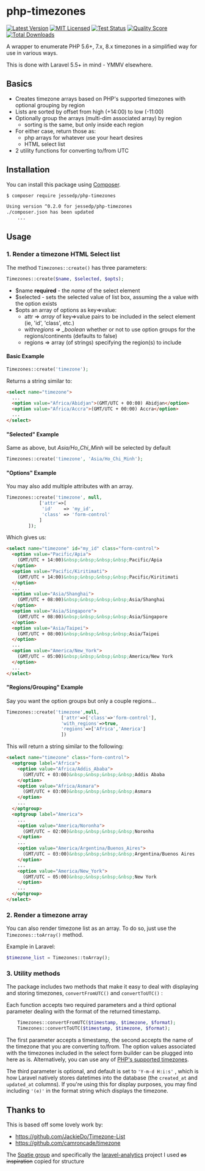 # php-timezones

[![Latest Version](https://img.shields.io/github/release/jessedp/php-timezones.svg?style=flat-square)](https://github.com/jessedp/php-timezones/releases)
[![MIT Licensed](https://img.shields.io/badge/license-MIT-brightgreen.svg?style=flat-square)](LICENSE.md)
[![Test Status](https://img.shields.io/github/actions/workflow/status/jessedp/php-timezones/run-test.yml?label=tests&style=flat-square)](https://github.com/jessedp/php-timezones/actions?query=workflow%3Arun-tests)
[![Quality Score](https://img.shields.io/scrutinizer/g/jessedp/php-timezones.svg?style=flat-square)](https://scrutinizer-ci.com/g/jessedp/php-timezones)
[![Total Downloads](https://img.shields.io/packagist/dt/jessedp/php-timezones.svg?style=flat-square)](https://packagist.org/packages/jessedp/php-timezones)

A wrapper to enumerate PHP 5.6+, 7.x, 8.x timezones in a simplified way for use in various ways.

This is done with Laravel 5.5+ in mind - YMMV elsewhere.

## Basics

- Creates timezone arrays based on PHP's supported timezones with optional grouping by region
- Lists are sorted by offset from high (+14:00) to low (-11:00)
- Optionally group the arrays (multi-dim associated array) by region
  - sorting is the same, but only inside each region
- For either case, return those as:
  - php arrays for whatever use your heart desires
  - HTML select list
- 2 utility functions for converting to/from UTC

## Installation

You can install this package using [Composer](https://getcomposer.org).

```bash
$ composer require jessedp/php-timezones

Using version ^0.2.0 for jessedp/php-timezones
./composer.json has been updated
    ...

```

## Usage

### 1. Render a timezone HTML Select list

The method `Timezones::create()` has three parameters:

```php
Timezones::create($name, $selected, $opts);
```

- $name **required** - the _name_ of the select element
- $selected - sets the selected value of list box, assuming the a value with the option exists
- $opts an array of options as key=>value:
  - attr => _array_ of key=>value pairs to be included in the select element (ie, 'id', 'class', etc.)
  - with*regions => \_boolean* whether or not to use option groups for the regions/continents (defaults to false)
  - regions => array (of strings) specifying the region(s) to include

#### Basic Example

```php
Timezones::create('timezone');
```

Returns a string similar to:

```html
<select name="timezone">
  ...
  <option value="Africa/Abidjan">(GMT/UTC + 00:00) Abidjan</option>
  <option value="Africa/Accra">(GMT/UTC + 00:00) Accra</option>
  ...
</select>
```

#### "Selected" Example

Same as above, but _Asia/Ho_Chi_Minh_ will be selected by default

```php
Timezones::create('timezone', 'Asia/Ho_Chi_Minh');
```

#### "Options" Example

You may also add multiple attributes with an array.

```php
Timezones::create('timezone', null,
            ['attr'=>[
             'id'    => 'my_id',
             'class' => 'form-control'
            ]
        ]);
```

Which gives us:

```html
<select name="timezone" id="my_id" class="form-control">
  <option value="Pacific/Apia">
    (GMT/UTC + 14:00)&nbsp;&nbsp;&nbsp;&nbsp;Pacific/Apia
  </option>
  <option value="Pacific/Kiritimati">
    (GMT/UTC + 14:00)&nbsp;&nbsp;&nbsp;&nbsp;Pacific/Kiritimati
  </option>
  ...
  <option value="Asia/Shanghai">
    (GMT/UTC + 08:00)&nbsp;&nbsp;&nbsp;&nbsp;Asia/Shanghai
  </option>
  <option value="Asia/Singapore">
    (GMT/UTC + 08:00)&nbsp;&nbsp;&nbsp;&nbsp;Asia/Singapore
  </option>
  <option value="Asia/Taipei">
    (GMT/UTC + 08:00)&nbsp;&nbsp;&nbsp;&nbsp;Asia/Taipei
  </option>
  ...
  <option value="America/New_York">
    (GMT/UTC − 05:00)&nbsp;&nbsp;&nbsp;&nbsp;America/New York
  </option>
  ...
</select>
```

#### "Regions/Grouping" Example

Say you want the option groups but only a couple regions...

```php
Timezones::create('timezone',null,
                    ['attr'=>['class'=>'form-control'],
                    'with_regions'=>true,
                    'regions'=>['Africa','America']
                    ])
```

This will return a string similar to the following:

```html
<select name="timezone" class="form-control">
  <optgroup label="Africa">
    <option value="Africa/Addis_Ababa">
      (GMT/UTC + 03:00)&nbsp;&nbsp;&nbsp;&nbsp;Addis Ababa
    </option>
    <option value="Africa/Asmara">
      (GMT/UTC + 03:00)&nbsp;&nbsp;&nbsp;&nbsp;Asmara
    </option>
    ...
  </optgroup>
  <optgroup label="America">
    ...
    <option value="America/Noronha">
      (GMT/UTC − 02:00)&nbsp;&nbsp;&nbsp;&nbsp;Noronha
    </option>
    ...
    <option value="America/Argentina/Buenos_Aires">
      (GMT/UTC − 03:00)&nbsp;&nbsp;&nbsp;&nbsp;Argentina/Buenos Aires
    </option>
    ...
    <option value="America/New_York">
      (GMT/UTC − 05:00)&nbsp;&nbsp;&nbsp;&nbsp;New York
    </option>
    ...
  </optgroup>
</select>
```

### 2. Render a timezone array

You can also render timezone list as an array. To do so, just use the `Timezones::toArray()` method.

Example in Laravel:

```php
$timezone_list = Timezones::toArray();
```

### 3. Utility methods

The package includes two methods that make it easy to deal with displaying and storing timezones, `convertFromUTC()` and `convertToUTC()` :

Each function accepts two required parameters and a third optional parameter dealing with the format of the returned timestamp.

```php
    Timezones::convertFromUTC($timestamp, $timezone, $format);
    Timezones::convertToUTC($timestamp, $timezone, $format);
```

The first parameter accepts a timestamp, the second accepts the name of the timezone that you are converting to/from. The option values associated with the timezones included in the select form builder can be plugged into here as is. Alternatively, you can use any of [PHP's supported timezones](http://php.net/manual/en/timezones.php).

The third parameter is optional, and default is set to `'Y-m-d H:i:s'` , which is how Laravel natively stores datetimes into the database (the `created_at` and `updated_at` columns). If you're using this for display purposes, you may find including `'(e)'` in the format string which displays the timezone.

## Thanks to

This is based off some lovely work by:

- https://github.com/JackieDo/Timezone-List
- https://github.com/camroncade/timezone

The [Spatie group](https://github.com/spatie) and specifically the [laravel-analytics](https://github.com/spatie/laravel-analytics/) project I used ~~as inspiration~~ copied for structure
